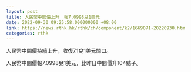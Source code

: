 ```yaml
---
layout: post
title: 人民幣中間價上升　報7.0998兌1美元
date: 2022-09-30 09:25:58.000000000 +08:00
link: https://news.rthk.hk/rthk/ch/component/k2/1669071-20220930.htm
categories: rthk
---
```


人民幣中間價持續上升，收復7.1兌1美元關口。

人民幣中間價報7.0998兌1美元，比昨日中間價升104點子。

